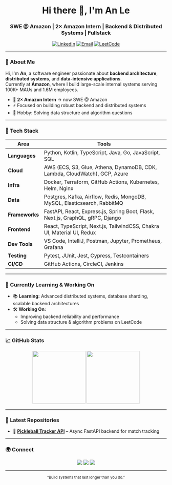 <!-- Header -->
<h1 align="center">Hi there 👋, I'm An Le</h1>
<h3 align="center">SWE @ Amazon | 2× Amazon Intern | Backend & Distributed Systems | Fullstack</h3>

<p align="center">
  <a href="https://www.linkedin.com/in/anle2024/"><img src="https://img.shields.io/badge/LinkedIn-blue?logo=linkedin&logoColor=white" alt="LinkedIn"></a>
  <a href="mailto:leminhan2024@gmail.com"><img src="https://img.shields.io/badge/Email-grey?logo=gmail&logoColor=white" alt="Email"></a>
  <a href="https://leetcode.com/u/anle_2024/"><img src="https://img.shields.io/badge/LeetCode-orange?logo=leetcode&logoColor=white" alt="LeetCode"></a>
</p>

---

### 🧠 About Me
Hi, I'm **An**, a software engineer passionate about **backend architecture**, **distributed systems**, and **data-intensive applications**.  
Currently at **Amazon**, where I build large-scale internal systems serving 100K+ MAUs and 1.6M employees.  

- 💼 **2× Amazon Intern** → now SWE @ Amazon  
- ⚡️ Focused on building robust backend and distributed systems  
- 🎯 Hobby: Solving data structure and algorithm questions  

---

### 🧰 Tech Stack
| Area            | Tools                                                                                 |
|-----------------|---------------------------------------------------------------------------------------|
| **Languages**   | Python, Kotlin, TypeScript, Java, Go, JavaScript, SQL                                 |
| **Cloud**       | AWS (ECS, S3, Glue, Athena, DynamoDB, CDK, Lambda, CloudWatch), GCP, Azure           |
| **Infra**       | Docker, Terraform, GitHub Actions, Kubernetes, Helm, Nginx                            |
| **Data**        | Postgres, Kafka, Airflow, Redis, MongoDB, MySQL, Elasticsearch, RabbitMQ              |
| **Frameworks**  | FastAPI, React, Express.js, Spring Boot, Flask, Next.js, GraphQL, gRPC, Django        |
| **Frontend**    | React, TypeScript, Next.js, TailwindCSS, Chakra UI, Material UI, Redux                |
| **Dev Tools**   | VS Code, IntelliJ, Postman, Jupyter, Prometheus, Grafana                              |
| **Testing**     | Pytest, JUnit, Jest, Cypress, Testcontainers                                          |
| **CI/CD**       | GitHub Actions, CircleCI, Jenkins                                                     |

---

### 🚀 Currently Learning & Working On

- 📚 **Learning:** Advanced distributed systems, database sharding, scalable backend architectures
- 🛠️ **Working On:**  
  - Improving backend reliability and performance  
  - Solving data structure & algorithm problems on LeetCode  

---

### 📈 GitHub Stats
<p align="center">
  <img src="https://github-readme-stats.vercel.app/api?username=anle2024&show_icons=true&theme=transparent&hide_border=true" height="165">
  <img src="https://github-readme-stats.vercel.app/api/top-langs/?username=anle2024&layout=compact&theme=transparent&hide_border=true" height="165">
</p>

---

### 🧩 Latest Repositories
- 🏓 **[Pickleball Tracker API](https://github.com/anle2024/pickleball-tracker-api)** – Async FastAPI backend for match tracking
  
---

### 🌍 Connect
<p align="center">
  <a href="https://github.com/anle2024" target="_blank"><img src="https://img.shields.io/badge/GitHub-black?logo=github&logoColor=white"></a>
  <a href="https://www.linkedin.com/in/anle2024/" target="_blank"><img src="https://img.shields.io/badge/LinkedIn-blue?logo=linkedin&logoColor=white"></a>
  <a href="https://leetcode.com/u/anle_2024/" target="_blank"><img src="https://img.shields.io/badge/LeetCode-orange?logo=leetcode&logoColor=white"></a>
</p>

---

<p align="center">
  <sub>“Build systems that last longer than you do.”</sub>
</p>
